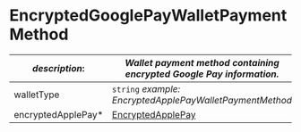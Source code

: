 
# EncryptedGooglePayWalletPaymentMethod

| *description*:   | *Wallet payment method containing encrypted Google Pay information.*|
|----|----|
| walletType |    ``` string ```  *example: EncryptedApplePayWalletPaymentMethod*|
| encryptedApplePay* | [EncryptedApplePay](?path=docs/schemas-md/EncryptedApplePay.md)|   





